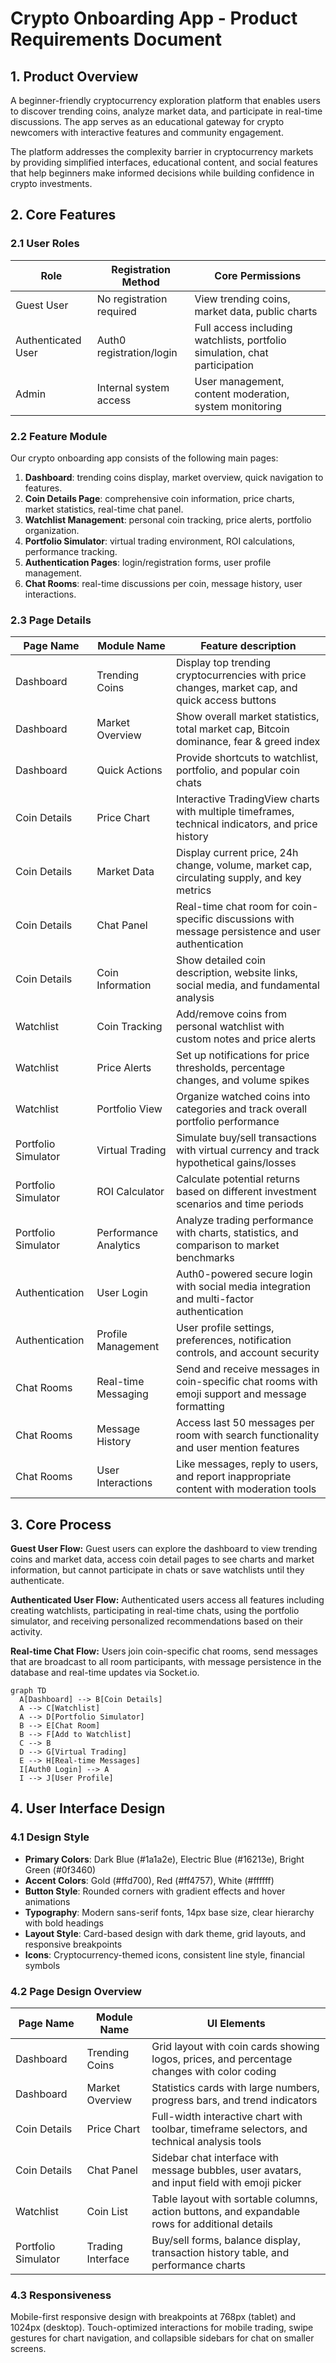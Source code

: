 # Crypto Onboarding App - Product Requirements Document

## 1. Product Overview
A beginner-friendly cryptocurrency exploration platform that enables users to discover trending coins, analyze market data, and participate in real-time discussions. The app serves as an educational gateway for crypto newcomers with interactive features and community engagement.

The platform addresses the complexity barrier in cryptocurrency markets by providing simplified interfaces, educational content, and social features that help beginners make informed decisions while building confidence in crypto investments.

## 2. Core Features

### 2.1 User Roles
| Role | Registration Method | Core Permissions |
|------|---------------------|------------------|
| Guest User | No registration required | View trending coins, market data, public charts |
| Authenticated User | Auth0 registration/login | Full access including watchlists, portfolio simulation, chat participation |
| Admin | Internal system access | User management, content moderation, system monitoring |

### 2.2 Feature Module
Our crypto onboarding app consists of the following main pages:
1. **Dashboard**: trending coins display, market overview, quick navigation to features.
2. **Coin Details Page**: comprehensive coin information, price charts, market statistics, real-time chat panel.
3. **Watchlist Management**: personal coin tracking, price alerts, portfolio organization.
4. **Portfolio Simulator**: virtual trading environment, ROI calculations, performance tracking.
5. **Authentication Pages**: login/registration forms, user profile management.
6. **Chat Rooms**: real-time discussions per coin, message history, user interactions.

### 2.3 Page Details
| Page Name | Module Name | Feature description |
|-----------|-------------|---------------------|
| Dashboard | Trending Coins | Display top trending cryptocurrencies with price changes, market cap, and quick access buttons |
| Dashboard | Market Overview | Show overall market statistics, total market cap, Bitcoin dominance, fear & greed index |
| Dashboard | Quick Actions | Provide shortcuts to watchlist, portfolio, and popular coin chats |
| Coin Details | Price Chart | Interactive TradingView charts with multiple timeframes, technical indicators, and price history |
| Coin Details | Market Data | Display current price, 24h change, volume, market cap, circulating supply, and key metrics |
| Coin Details | Chat Panel | Real-time chat room for coin-specific discussions with message persistence and user authentication |
| Coin Details | Coin Information | Show detailed coin description, website links, social media, and fundamental analysis |
| Watchlist | Coin Tracking | Add/remove coins from personal watchlist with custom notes and price alerts |
| Watchlist | Price Alerts | Set up notifications for price thresholds, percentage changes, and volume spikes |
| Watchlist | Portfolio View | Organize watched coins into categories and track overall portfolio performance |
| Portfolio Simulator | Virtual Trading | Simulate buy/sell transactions with virtual currency and track hypothetical gains/losses |
| Portfolio Simulator | ROI Calculator | Calculate potential returns based on different investment scenarios and time periods |
| Portfolio Simulator | Performance Analytics | Analyze trading performance with charts, statistics, and comparison to market benchmarks |
| Authentication | User Login | Auth0-powered secure login with social media integration and multi-factor authentication |
| Authentication | Profile Management | User profile settings, preferences, notification controls, and account security |
| Chat Rooms | Real-time Messaging | Send and receive messages in coin-specific chat rooms with emoji support and message formatting |
| Chat Rooms | Message History | Access last 50 messages per room with search functionality and user mention features |
| Chat Rooms | User Interactions | Like messages, reply to users, and report inappropriate content with moderation tools |

## 3. Core Process
**Guest User Flow:**
Guest users can explore the dashboard to view trending coins and market data, access coin detail pages to see charts and market information, but cannot participate in chats or save watchlists until they authenticate.

**Authenticated User Flow:**
Authenticated users access all features including creating watchlists, participating in real-time chats, using the portfolio simulator, and receiving personalized recommendations based on their activity.

**Real-time Chat Flow:**
Users join coin-specific chat rooms, send messages that are broadcast to all room participants, with message persistence in the database and real-time updates via Socket.io.

```mermaid
graph TD
  A[Dashboard] --> B[Coin Details]
  A --> C[Watchlist]
  A --> D[Portfolio Simulator]
  B --> E[Chat Room]
  B --> F[Add to Watchlist]
  C --> B
  D --> G[Virtual Trading]
  E --> H[Real-time Messages]
  I[Auth0 Login] --> A
  I --> J[User Profile]
```

## 4. User Interface Design
### 4.1 Design Style
- **Primary Colors**: Dark Blue (#1a1a2e), Electric Blue (#16213e), Bright Green (#0f3460)
- **Accent Colors**: Gold (#ffd700), Red (#ff4757), White (#ffffff)
- **Button Style**: Rounded corners with gradient effects and hover animations
- **Typography**: Modern sans-serif fonts, 14px base size, clear hierarchy with bold headings
- **Layout Style**: Card-based design with dark theme, grid layouts, and responsive breakpoints
- **Icons**: Cryptocurrency-themed icons, consistent line style, financial symbols

### 4.2 Page Design Overview
| Page Name | Module Name | UI Elements |
|-----------|-------------|-------------|
| Dashboard | Trending Coins | Grid layout with coin cards showing logos, prices, and percentage changes with color coding |
| Dashboard | Market Overview | Statistics cards with large numbers, progress bars, and trend indicators |
| Coin Details | Price Chart | Full-width interactive chart with toolbar, timeframe selectors, and technical analysis tools |
| Coin Details | Chat Panel | Sidebar chat interface with message bubbles, user avatars, and input field with emoji picker |
| Watchlist | Coin List | Table layout with sortable columns, action buttons, and expandable rows for additional details |
| Portfolio Simulator | Trading Interface | Buy/sell forms, balance display, transaction history table, and performance charts |

### 4.3 Responsiveness
Mobile-first responsive design with breakpoints at 768px (tablet) and 1024px (desktop). Touch-optimized interactions for mobile trading, swipe gestures for chart navigation, and collapsible sidebars for chat on smaller screens.
